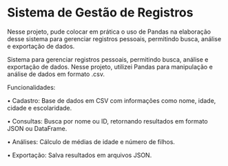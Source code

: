 # Sistema de Gestão de Registros

Nesse projeto, pude colocar em prática o uso de Pandas na elaboração desse sistema para gerenciar registros pessoais, permitindo busca, análise e exportação de dados. 

Sistema para gerenciar registros pessoais, permitindo busca, análise e exportação de dados. Nesse projeto, utilizei Pandas para manipulação e análise de dados em formato .csv. 

Funcionalidades:

• Cadastro: Base de dados em CSV com informações como nome, idade, cidade e escolaridade.

• Consultas: Busca por nome ou ID, retornando resultados em formato JSON ou DataFrame.

• Análises: Cálculo de médias de idade e número de filhos.

• Exportação: Salva resultados em arquivos JSON.
